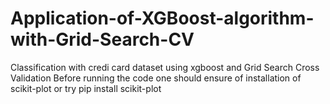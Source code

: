 # Application-of-XGBoost-algorithm-with-Grid-Search-CV
Classification with credi card dataset using xgboost and Grid Search Cross Validation
Before running the code one should ensure of installation of scikit-plot or try pip install scikit-plot
